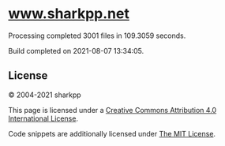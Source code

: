 # www.sharkpp.net

Processing completed 3001 files in 109.3059 seconds.

Build completed on 2021-08-07 13:34:05.

## License

&copy; 2004-2021 sharkpp

This page is licensed under a [Creative Commons Attribution 4.0 International License](http://creativecommons.org/licenses/by/4.0/).

Code snippets are additionally licensed under [The MIT License](http://opensource.org/licenses/MIT).
